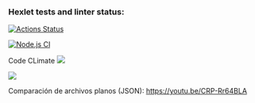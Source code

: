 ### Hexlet tests and linter status:
[![Actions Status](https://github.com/Shi0-X/fullstack-javascript-project-103/actions/workflows/hexlet-check.yml/badge.svg)](https://github.com/Shi0-X/fullstack-javascript-project-103/actions)


[![Node.js CI](https://github.com/Shi0-X/fullstack-javascript-project-103/actions/workflows/node.js.yml/badge.svg)](https://github.com/Shi0-X/fullstack-javascript-project-103/actions/workflows/node.js.yml)

Code CLimate
<a href="https://codeclimate.com/github/Shi0-X/fullstack-javascript-project-103/maintainability"><img src="https://api.codeclimate.com/v1/badges/a77483e3219dc5fc3c1d/maintainability" /></a>

<a href="https://codeclimate.com/github/Shi0-X/fullstack-javascript-project-103/test_coverage"><img src="https://api.codeclimate.com/v1/badges/a77483e3219dc5fc3c1d/test_coverage" /></a>

Comparación de archivos planos (JSON):
https://youtu.be/CRP-Rr64BLA